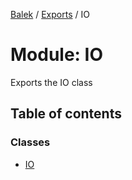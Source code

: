 [Balek](../README.md) / [Exports](../modules.md) / IO

# Module: IO

Exports the IO class

## Table of contents

### Classes

- [IO](../classes/IO.IO.md)
